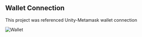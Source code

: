 ## Wallet Connection

This project was referenced Unity-Metamask wallet connection

![Wallet](https://drive.google.com/file/d/1UdJfh9XnbFWEaTUehDP9thwvcXmLjKU4)
